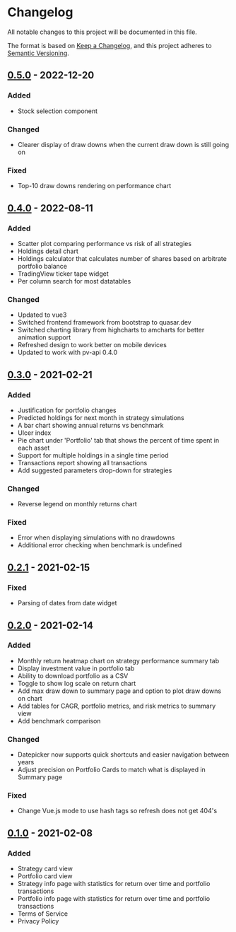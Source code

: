 # Changelog
All notable changes to this project will be documented in this file.

The format is based on [Keep a Changelog](https://keepachangelog.com/en/1.0.0/),
and this project adheres to [Semantic Versioning](https://semver.org/spec/v2.0.0.html).

## [0.5.0] - 2022-12-20
### Added
- Stock selection component

### Changed
- Clearer display of draw downs when the current draw down is still going on

### Fixed
- Top-10 draw downs rendering on performance chart

## [0.4.0] - 2022-08-11
### Added
- Scatter plot comparing performance vs risk of all strategies
- Holdings detail chart
- Holdings calculator that calculates number of shares based on arbitrate portfolio balance
- TradingView ticker tape widget
- Per column search for most datatables

### Changed
- Updated to vue3
- Switched frontend framework from bootstrap to quasar.dev
- Switched charting library from highcharts to amcharts for better animation support
- Refreshed design to work better on mobile devices
- Updated to work with pv-api 0.4.0

## [0.3.0] - 2021-02-21
### Added
- Justification for portfolio changes
- Predicted holdings for next month in strategy simulations
- A bar chart showing annual returns vs benchmark
- Ulcer index
- Pie chart under 'Portfolio' tab that shows the percent of time spent in each asset
- Support for multiple holdings in a single time period
- Transactions report showing all transactions
- Add suggested parameters drop-down for strategies

### Changed
- Reverse legend on monthly returns chart

### Fixed
- Error when displaying simulations with no drawdowns
- Additional error checking when benchmark is undefined

## [0.2.1] - 2021-02-15
### Fixed
- Parsing of dates from date widget

## [0.2.0] - 2021-02-14
### Added
- Monthly return heatmap chart on strategy performance summary tab
- Display investment value in portfolio tab
- Ability to download portfolio as a CSV
- Toggle to show log scale on return chart
- Add max draw down to summary page and option to plot draw downs on chart
- Add tables for CAGR, portfolio metrics, and risk metrics to summary view
- Add benchmark comparison

### Changed
- Datepicker now supports quick shortcuts and easier navigation between years
- Adjust precision on Portfolio Cards to match what is displayed in Summary page

### Fixed
- Change Vue.js mode to use hash tags so refresh does not get 404's

## [0.1.0] - 2021-02-08
### Added
- Strategy card view
- Portfolio card view
- Strategy info page with statistics for return over time and portfolio transactions
- Portfolio info page with statistics for return over time and portfolio transactions
- Terms of Service
- Privacy Policy

[0.5.0]: https://github.com/penny-vault/frontend/releases/tag/v0.5.0
[0.4.0]: https://github.com/penny-vault/frontend/releases/tag/v0.4.0
[0.3.0]: https://github.com/penny-vault/frontend/releases/tag/v0.3.0
[0.2.1]: https://github.com/penny-vault/frontend/releases/tag/v0.2.1
[0.2.0]: https://github.com/penny-vault/frontend/releases/tag/v0.2.0
[0.1.0]: https://github.com/penny-vault/frontend/releases/tag/v0.1.0
